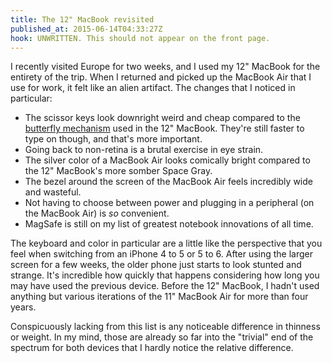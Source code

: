 ```yaml
---
title: The 12" MacBook revisited
published_at: 2015-06-14T04:33:27Z
hook: UNWRITTEN. This should not appear on the front page.
---
```


I recently visited Europe for two weeks, and I used my 12" MacBook for the
entirety of the trip. When I returned and picked up the MacBook Air that I use
for work, it felt like an alien artifact. The changes that I noticed in
particular:

* The scissor keys look downright weird and cheap compared to the [butterfly
  mechanism](https://www.apple.com/macbook/design/) used in the 12" MacBook.
  They're still faster to type on though, and that's more important.
* Going back to non-retina is a brutal exercise in eye strain.
* The silver color of a MacBook Air looks comically bright compared to the 12"
  MacBook's more somber Space Gray.
* The bezel around the screen of the MacBook Air feels incredibly wide and
  wasteful.
* Not having to choose between power and plugging in a peripheral (on the
  MacBook Air) is _so_ convenient.
* MagSafe is still on my list of greatest notebook innovations of all time.

The keyboard and color in particular are a little like the perspective that you
feel when switching from an iPhone 4 to 5 or 5 to 6. After using the larger
screen for a few weeks, the older phone just starts to look stunted and
strange. It's incredible how quickly that happens considering how long you may
have used the previous device. Before the 12" MacBook, I hadn't used anything
but various iterations of the 11" MacBook Air for more than four years.

Conspicuously lacking from this list is any noticeable difference in thinness
or weight. In my mind, those are already so far into the "trivial" end of the
spectrum for both devices that I hardly notice the relative difference.
